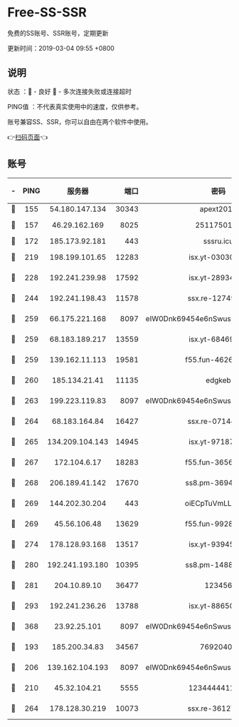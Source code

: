 # Free-SS-SSR

免费的SS账号、SSR账号，定期更新

更新时间：2019-03-04 09:55 +0800

## 说明

状态     ：🙂 - 良好 🙁 - 多次连接失败或连接超时

PING值   ：不代表真实使用中的速度，仅供参考。

账号兼容SS、SSR，你可以自由在两个软件中使用。

👉[扫码页面](https://liesauer.github.io/free-ss-ssr.github.io/)👈

## 账号

|-|PING|服务器|端口|密码|加密方式|区域|
|:----:|:----:|:-----:|-----:|:----:|:----:|:----:|
|🙂|155|54.180.147.134|30343|apext2019|chacha20|KR|
|🙂|157|46.29.162.169|8025|2511750146|aes-256-cfb|RU|
|🙂|172|185.173.92.181|443|sssru.icu|rc4-md5|RU|
|🙂|219|198.199.101.65|12283|isx.yt-03030510|aes-256-cfb|US|
|🙂|228|192.241.239.98|17592|isx.yt-28934471|aes-256-cfb|US|
|🙂|244|192.241.198.43|11578|ssx.re-12749222|aes-256-cfb|US|
|🙂|259|66.175.221.168|8097|eIW0Dnk69454e6nSwuspv9DmS201tQ0D|aes-256-cfb|US|
|🙂|259|68.183.189.217|13559|isx.yt-68469421|aes-256-cfb|SG|
|🙂|259|139.162.11.113|19581|f55.fun-46262690|aes-256-cfb|SG|
|🙂|260|185.134.21.41|11135|edgkeb|aes-256-cfb|GB|
|🙂|263|199.223.119.83|8097|eIW0Dnk69454e6nSwuspv9DmS201tQ0D|aes-256-cfb|US|
|🙂|264|68.183.164.84|16427|ssx.re-07144593|aes-256-cfb|US|
|🙂|265|134.209.104.143|14945|isx.yt-97187184|aes-256-cfb|SG|
|🙂|267|172.104.6.17|18283|f55.fun-36565083|aes-256-cfb|US|
|🙂|268|206.189.41.142|17670|ss8.pm-36944551|aes-256-cfb|SG|
|🙂|269|144.202.30.204|443|oiECpTuVmLLxk4Ts|aes-256-cfb|US|
|🙂|269|45.56.106.48|13629|f55.fun-99286814|aes-256-cfb|US|
|🙂|274|178.128.93.168|13517|isx.yt-93945310|aes-256-cfb|SG|
|🙂|280|192.241.193.180|10395|ss8.pm-14887083|aes-256-cfb|US|
|🙂|281|204.10.89.10|36477|123456|aes-256-cfb|US|
|🙂|293|192.241.236.26|13788|isx.yt-88650870|aes-256-cfb|US|
|🙂|368|23.92.25.101|8097|eIW0Dnk69454e6nSwuspv9DmS201tQ0D|aes-256-cfb|US|
|🙂|193|185.200.34.83|34567|76920400|aes-256-cfb|US|
|🙂|206|139.162.104.193|8097|eIW0Dnk69454e6nSwuspv9DmS201tQ0D|aes-256-cfb|JP|
|🙂|210|45.32.104.21|5555|1234444411111|aes-256-cfb|SG|
|🙂|264|178.128.30.219|10073|ssx.re-36127052|aes-256-cfb|SG|
